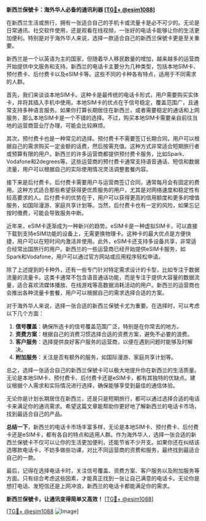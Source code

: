 **新西兰保號卡：海外华人必备的通讯利器 [[TG💪+ @esim1088](https://t.me/s/esim1088)]**

在新西兰生活或旅行，拥有一张适合自己的手机卡或流量卡是必不可少的。无论是日常通讯、社交软件使用，还是观看在线视频，一张好的电话卡能够让你的生活更加便利。特别是对于海外华人来说，选择一款适合自己的新西兰保號卡更是至关重要。

新西兰是一个以英语为主的国家，但随着华人移民数量的增加，越来越多的运营商开始提供中文服务和支持。新西兰的电话卡主要分为几种类型，包括本地SIM卡、预付费卡、后付费卡以及eSIM卡等。这些不同的卡种各有特点，适用于不同需求的人群。

首先，我们来谈谈本地SIM卡。这种卡是最传统的电话卡形式，用户需要购买实体卡，并将其插入手机中使用。本地SIM卡的优点在于信号稳定，覆盖范围广，且通常支持多种语言服务。如果你打算长期居住在新西兰，或者需要稳定的通话和上网服务，那么本地SIM卡是一个不错的选择。不过，购买本地SIM卡需要亲自前往当地的运营商营业厅办理，可能会比较麻烦。

其次，预付费卡也是一种常见的选择。预付费卡不需要签订长期合同，用户可以根据自己的需求购买一定金额的话费，然后按需充值。这种方式非常适合短期旅行者或预算有限的用户。新西兰的许多运营商都提供预付费卡服务，比如Spark、Vodafone和2degrees等。这些运营商的预付费卡通常支持语音通话、短信和数据流量，用户可以根据自己的实际使用情况灵活调整套餐内容。

接下来是后付费卡。后付费卡需要用户与运营商签订合同，通常每月会有固定的费用。这种方式适合那些希望获得更优质服务的用户，尤其是对网络速度和稳定性有较高要求的人。后付费卡的优势在于，用户可以获得更高的信用额度和更多的增值服务，如国际漫游、家庭共享计划等。当然，后付费卡也有一定的风险，如果忘记按时缴费，可能会导致服务中断。

近年来，eSIM卡逐渐成为一种新兴的趋势。eSIM卡是一种虚拟SIM卡，可以直接下载到支持eSIM功能的设备上，无需更换物理卡。这种卡的最大优点是方便快捷，用户可以在短时间内激活并使用。此外，eSIM卡还支持多设备共享，非常适合经常出国旅行的用户。新西兰的一些运营商已经开始提供eSIM卡服务，如Spark和Vodafone，用户可以通过官方网站或应用程序轻松申请。

除了上述提到的卡种外，还有一些专门针对特定需求设计的卡型，比如专注于数据流量的流量卡。这类卡通常不包含语音通话功能，而是专注于提供大容量的数据流量，适合喜欢流媒体播放、在线游戏等高数据消耗活动的用户。新西兰的运营商也会推出各种流量卡套餐，用户可以根据自己的需求选择合适的方案。

对于海外华人来说，选择一张合适的新西兰保號卡尤为重要。在选择时，可以考虑以下几个方面：

1. **信号覆盖**：确保所选卡的信号覆盖范围广泛，特别是在你常去的地方。
2. **资费方案**：根据自己的消费习惯选择合适的资费方案，避免不必要的浪费。
3. **客户服务**：选择提供良好客户服务的运营商，以便在遇到问题时能够及时解决。
4. **附加服务**：关注是否有额外的服务，如国际漫游、家庭共享计划等。

总之，选择一张适合自己的新西兰保號卡可以极大地提升你在新西兰的生活质量。无论是本地SIM卡、预付费卡、后付费卡还是eSIM卡，都有其独特的优缺点。建议根据个人需求和实际情况进行选择，确保能够享受到最佳的通信体验。

无论你是计划长期居住在新西兰，还是只是短期旅行，都可以通过选择合适的电话卡来满足你的通讯需求。希望这篇文章能帮助你更好地了解新西兰的电话卡市场，找到最适合自己的产品。

**总结一下**，新西兰的电话卡市场丰富多样，无论是本地SIM卡、预付费卡、后付费卡还是eSIM卡，都有各自的特点和适用人群。作为海外华人，选择一张合适的新西兰保號卡不仅可以让你的生活更加便利，还能节省不少开支。如果你还在纠结该选哪款电话卡，不妨多做些功课，对比不同运营商的资费和服务，最终找到最适合自己的一款。

最后，记得在选择电话卡时，关注信号覆盖、资费方案、客户服务以及附加服务等方面。只有综合考虑这些因素，才能真正找到一张让自己满意的电话卡。无论你是想打电话、发短信还是上网冲浪，新西兰的电话卡都能满足你的需求。

**新西兰保號卡，让通讯变得简单又高效！** [[TG💪+ @esim1088](https://t.me/s/esim1088)]

[[TG💪+ @esim1088](https://t.me/s/esim1088) ![Image](https://i.postimg.cc/4NQfJmqS/Snipaste-2025-05-13-00-14-12.png)]